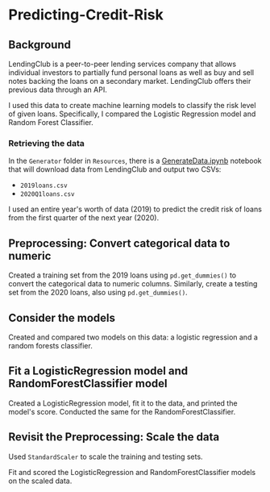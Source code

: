 # Predicting-Credit-Risk
## Background

LendingClub is a peer-to-peer lending services company that allows individual investors to partially fund personal loans as well as buy and sell notes backing the loans on a secondary market. LendingClub offers their previous data through an API.

I used this data to create machine learning models to classify the risk level of given loans. Specifically, I compared the Logistic Regression model and Random Forest Classifier.

### Retrieving the data

In the `Generator` folder in `Resources`, there is a [GenerateData.ipynb](/Resources/Generator/GenerateData.ipynb) notebook that will download data from LendingClub and output two CSVs: 

* `2019loans.csv`
* `2020Q1loans.csv`

I used an entire year's worth of data (2019) to predict the credit risk of loans from the first quarter of the next year (2020).


## Preprocessing: Convert categorical data to numeric

Created a training set from the 2019 loans using `pd.get_dummies()` to convert the categorical data to numeric columns. Similarly, create a testing set from the 2020 loans, also using `pd.get_dummies()`.  

## Consider the models

Created and compared two models on this data: a logistic regression and a random forests classifier. 

## Fit a LogisticRegression model and RandomForestClassifier model

Created a LogisticRegression model, fit it to the data, and printed the model's score. Conducted the same for the RandomForestClassifier. 

## Revisit the Preprocessing: Scale the data

Used `StandardScaler` to scale the training and testing sets. 

Fit and scored the LogisticRegression and RandomForestClassifier models on the scaled data. 
